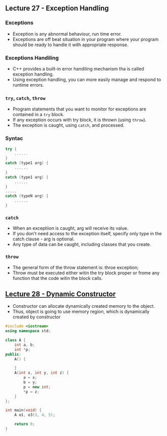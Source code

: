 ## Lecture 27 - Exception Handling

### Exceptions

-   Exception is any abnormal behaviour, run time error.
-   Exceptions are off beat situation in your program where your program should be ready to handle it with appropriate response.

### Exceptions Handiling

-   C++ provides a built-in error handiling mechanism tha is called exception handling.
-   Using exception handling, you can more easily manage and respond to runtime errors.

### `try`, `catch`, `throw`

-   Program statements that you want to monitor for exceptions are contained in a `try` block.
-   If any exception occurs with try block, it is thrown (using `throw`).
-   The exception is caught, using `catch`, and processed.

### Syntac

```c++
try {
    ......
}
catch (type1 arg) {
    ......
}
catch (type1 arg) {
    ......
}
.....
catch (typeN arg) {
    ......
}
```

### `catch`

-   When an exceptiion is caught, arg will receive its value.
-   If you don't need access to the exception itself, specify only type in the catch clause - arg is optional.
-   Any type of data can be caught, including classes that you create.

### `throw`

-   The general form of the throw statement is: throe exception;
-   Throw must be executed either witin the try block proper or frome any function that the code witin the block calls.

## [Lecture 28 - Dynamic Constructor](https://github.com/p-nerd/SelfStudy/tree/main/Structure-Programming-With-Cpp/Cpp-by-Saurabh-Shukla/l28-Dynamic-Constructor.md)

-   Constructor can allocate dynamically created memory to the object.
-   Thus, object is going to use memory region, which is dynamically created by constructor

```c++
#include <iostream>
using namespace std;

class A {
    int a, b;
    int *p;
public:
    A() {

    }
    A(int x, int y, int z) {
        a = x;
        b = y;
        p = new int;
        *p = z;
    }
};

int main(void) {
    A o1, o3(3, 4, 5);

    return 0;
}
```
